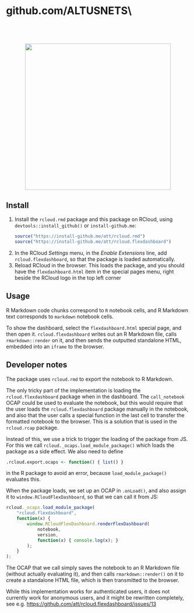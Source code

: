 # github.com/ALTUSNETS\

<h1 align="center">
    <br>
    <img width="400" src="./inst/www/RCloud-flexo.png">
    <br>
</h1>

## Install

1. Install the `rcloud.rmd` package and this package on RCloud, using
   `devtools::install_github()` or `install-github.me`:
   ```R
   source("https://install-github.me/att/rcloud.rmd")
   source("https://install-github.me/att/rcloud.flexdashboard")
   ```
2. In the RCloud *Settings* menu, in the *Enable Extensions* line, add
   `rcloud.flexdashboard`, so that the package is loaded automatically.
3. Reload RCloud in the browser. This loads the package, and you should
   have the `flexdashboard.html` item in the special pages menu, right
   beside the RCloud logo in the top left corner

## Usage

R Markdown code chunks correspond to `R` notebook cells, and R Markdown
text corresponds to `markdown` notebook cells.

To show the dashboard, select the `flexdashboard.html` special page, and
then open it. `rcloud.flexdashboard` writes out an R Markdown file, calls
`rmarkdown::render` on it, and then sends the outputted standalone HTML,
embedded into an `iframe` to the browser.

## Developer notes

The package uses `rcloud.rmd` to export the notebook to R Markdown.

The only tricky part of the implementation is loading the `rcloud.flexdashboard`
package when in the dashboard. The `call_notebook` OCAP could be used to
evaluate the notebook, but this would require that the user loads the
`rcloud.flexdashboard` package manually in the notebook, and also that the user
calls a special function in the last cell to transfer the formatted notebook
to the browser. This is a solution that is used in the `rcloud.rcap` package.

Instead of this, we use a trick to trigger the loading of the package from JS.
For this we call `rcloud._ocaps.load_module_package()` which loads the package
as a side effect. We also need to define
```r
.rcloud.export.ocaps <- function() { list() }
```
in the R package to avoid an error, because `load_module_package()` evaluates
this.

When the package loads, we set up an OCAP in `.onLoad()`, and also assign it to
`window.RCloudFlexDashboard`, so that we can call it from JS:
```js
rcloud._ocaps.load_module_package(
    "rcloud.flexdashboard",
    function(x) {
        window.RCloudFlexDashboard.renderFlexDashboard(
            notebook,
            version,
            function(x) { console.log(x); }
        );
    }
);
```

The OCAP that we call simply saves the notebook to an R Markdown file (without
actually evaluating it), and then calls `rmarkdown::render()` on it to create
a standalone HTML file, which is then transmitted to the browser.

While this implementation works for authenticated users, it does not currently
work for anonymous users, and it might be rewritten completely, see e.g.
https://github.com/att/rcloud.flexdashboard/issues/13

